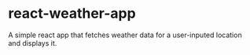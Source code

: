 # react-weather-app

A simple react app that fetches weather data for a user-inputed location and displays it.
